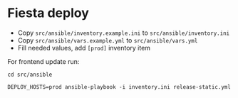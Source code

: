 # Fiesta deploy

- Copy `src/ansible/inventory.example.ini` to `src/ansible/inventory.ini`
- Copy `src/ansible/vars.example.yml` to `src/ansible/vars.yml`
- Fill needed values, add `[prod]` inventory item

For frontend update run:

```
cd src/ansible

DEPLOY_HOSTS=prod ansible-playbook -i inventory.ini release-static.yml
```
